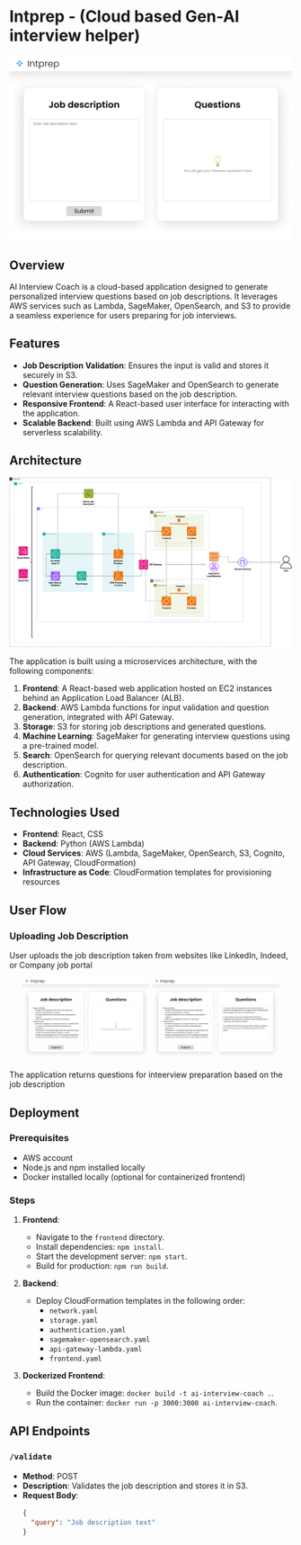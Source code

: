 # Intprep - (Cloud based Gen-AI interview helper)

<div align="center">
<img src="./images/image1.png" alt="Image1" width="600"/>
</div>

## Overview

AI Interview Coach is a cloud-based application designed to generate personalized interview questions based on job descriptions. It leverages AWS services such as Lambda, SageMaker, OpenSearch, and S3 to provide a seamless experience for users preparing for job interviews.

## Features

- **Job Description Validation**: Ensures the input is valid and stores it securely in S3.
- **Question Generation**: Uses SageMaker and OpenSearch to generate relevant interview questions based on the job description.
- **Responsive Frontend**: A React-based user interface for interacting with the application.
- **Scalable Backend**: Built using AWS Lambda and API Gateway for serverless scalability.

## Architecture

<div align="center">
<img src="./images/architecture.png" alt="Architecture" width="600"/>
</div>

The application is built using a microservices architecture, with the following components:

1. **Frontend**: A React-based web application hosted on EC2 instances behind an Application Load Balancer (ALB).
2. **Backend**: AWS Lambda functions for input validation and question generation, integrated with API Gateway.
3. **Storage**: S3 for storing job descriptions and generated questions.
4. **Machine Learning**: SageMaker for generating interview questions using a pre-trained model.
5. **Search**: OpenSearch for querying relevant documents based on the job description.
6. **Authentication**: Cognito for user authentication and API Gateway authorization.

## Technologies Used

- **Frontend**: React, CSS
- **Backend**: Python (AWS Lambda)
- **Cloud Services**: AWS (Lambda, SageMaker, OpenSearch, S3, Cognito, API Gateway, CloudFormation)
- **Infrastructure as Code**: CloudFormation templates for provisioning resources

## User Flow

### Uploading Job Description

User uploads the job description taken from websites like LinkedIn, Indeed, or Company job portal

<div align="center">
<p float="left">
  <img src="./images/image2.png" alt="Image2" width="45%"/>
  <img src="./images/image3.png" alt="Image3" width="45%"/>
</p>
</div>

The application returns questions for inteerview preparation based on the job description

## Deployment

### Prerequisites

- AWS account
- Node.js and npm installed locally
- Docker installed locally (optional for containerized frontend)

### Steps

1. **Frontend**:
   - Navigate to the `frontend` directory.
   - Install dependencies: `npm install`.
   - Start the development server: `npm start`.
   - Build for production: `npm run build`.

2. **Backend**:
   - Deploy CloudFormation templates in the following order:
     - `network.yaml`
     - `storage.yaml`
     - `authentication.yaml`
     - `sagemaker-opensearch.yaml`
     - `api-gateway-lambda.yaml`
     - `frontend.yaml`

3. **Dockerized Frontend**:
   - Build the Docker image: `docker build -t ai-interview-coach .`.
   - Run the container: `docker run -p 3000:3000 ai-interview-coach`.

## API Endpoints

### `/validate`
- **Method**: POST
- **Description**: Validates the job description and stores it in S3.
- **Request Body**:
  ```json
  {
    "query": "Job description text"
  }

